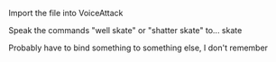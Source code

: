 Import the file into VoiceAttack

Speak the commands "well skate" or "shatter skate" to... skate

Probably have to bind something to something else, I don't remember
